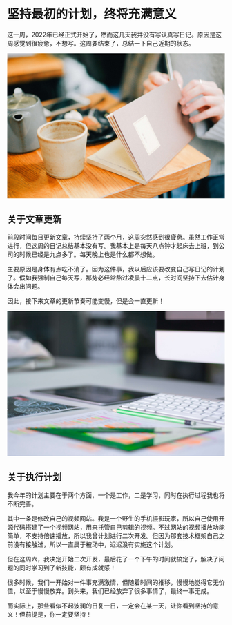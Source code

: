 # 坚持最初的计划，终将充满意义

这一周，2022年已经正式开始了，然而这几天我并没有写认真写日记。原因是这周感觉到很疲惫，不想写。这周要结束了，总结一下自己近期的状态。


![220109-01](../img/220109-01.jpg)

## 关于文章更新


前段时间每日更新文章，持续坚持了两个月，这周突然感到很疲惫。虽然工作正常进行，但这周的日记总结基本没有写。我基本上是每天八点钟才起床去上班，到公司的时候已经是九点多了。每天晚上也是什么都不想做。


主要原因是身体有点吃不消了。因为这件事，我以后应该要改变自己写日记的计划了。假如我强制自己每天写，那势必经常熬过凌晨十二点，长时间坚持下去估计身体会出问题。


因此，接下来文章的更新节奏可能变慢，但是会一直更新！


![220109-02](../img/220109-02.jpg)

## 关于执行计划

我今年的计划主要在于两个方面，一个是工作，二是学习，同时在执行过程我也将不断完善。


其中一条是修改自己的视频网站。我是一个野生的手机摄影玩家，所以自己使用开源代码搭建了一个视频网站，用来托管自己剪辑的视频。不过网站的视频播放功能简单，不支持倍速播放，所以我曾计划进行二次开发。但因为那套技术框架自己之前没有接触过，所以一直属于被动中，迟迟没有实施这个计划。


但在这周六，我决定开始二次开发，最后花了一个下午的时间就搞定了，解决了问题的同时学习到了新技能，颇有成就感！



很多时候，我们一开始对一件事充满激情，但随着时间的推移，慢慢地觉得它无价值，以至于慢慢放弃。到头来，我们已经放弃了很多事情了，最终一事无成。


而实际上，那些看似不起波澜的日复一日，一定会在某一天，让你看到坚持的意义！但前提是，你一定要坚持！






